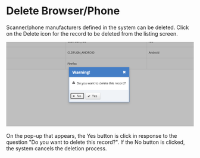 # Delete Browser/Phone

Scanner/phone manufacturers defined in the system can be deleted. Click on the Delete icon for the record to be deleted from the listing screen.&#x20;

![](../../../.gitbook/assets/BrowserPhoneDelete.png)

&#x20;On the pop-up that appears, the Yes button is click in response to the question "Do you want to delete this record?". If the No button is clicked, the system cancels the deletion process.
